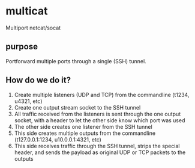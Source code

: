 multicat
========

Multiport netcat/socat


purpose
-------

Portforward multiple ports through a single (SSH) tunnel.

How do we do it?
----------------

1. Create multiple listeners (UDP and TCP) from the commandline (t1234, u4321, etc)
2. Create one output stream socket to the SSH tunnel
3. All traffic received from the listeners is sent through the one output socket, with a header to let the other side know which port was used
4. The other side creates one listener from the SSH tunnel
5. This side creates multiple outputs from the commandline (t127.0.0.1:1234, u10.0.0.1:4321, etc)
6. This side receives traffic through the SSH tunnel, strips the special header, and sends the payload as original UDP or TCP packets to the outputs
